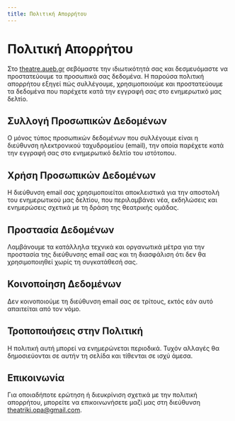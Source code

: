 ```yaml
---
title: Πολιτική Απορρήτου
---
```


# Πολιτική Απορρήτου
Στο [theatre.aueb.gr](https://theater-aueb-gr.vercel.app) σεβόμαστε την ιδιωτικότητά σας και δεσμευόμαστε να προστατεύουμε τα προσωπικά σας δεδομένα. Η παρούσα πολιτική απορρήτου εξηγεί πώς συλλέγουμε, χρησιμοποιούμε και προστατεύουμε τα δεδομένα που παρέχετε κατά την εγγραφή σας στο ενημερωτικό μας δελτίο.

## Συλλογή Προσωπικών Δεδομένων
Ο μόνος τύπος προσωπικών δεδομένων που συλλέγουμε είναι η διεύθυνση ηλεκτρονικού ταχυδρομείου (email), την οποία παρέχετε κατά την εγγραφή σας στο ενημερωτικό δελτίο του ιστότοπου.

## Χρήση Προσωπικών Δεδομένων
Η διεύθυνση email σας χρησιμοποιείται αποκλειστικά για την αποστολή του ενημερωτικού μας δελτίου, που περιλαμβάνει νέα, εκδηλώσεις και ενημερώσεις σχετικά με τη δράση της θεατρικής ομάδας.

## Προστασία Δεδομένων
Λαμβάνουμε τα κατάλληλα τεχνικά και οργανωτικά μέτρα για την προστασία της διεύθυνσης email σας και τη διασφάλιση ότι δεν θα χρησιμοποιηθεί χωρίς τη συγκατάθεσή σας.

## Κοινοποίηση Δεδομένων
Δεν κοινοποιούμε τη διεύθυνση email σας σε τρίτους, εκτός εάν αυτό απαιτείται από τον νόμο.

## Τροποποιήσεις στην Πολιτική
Η πολιτική αυτή μπορεί να ενημερώνεται περιοδικά. Τυχόν αλλαγές θα δημοσιεύονται σε αυτήν τη σελίδα και τίθενται σε ισχύ άμεσα.

## Επικοινωνία
Για οποιαδήποτε ερώτηση ή διευκρίνιση σχετικά με την πολιτική απορρήτου, μπορείτε να επικοινωνήσετε μαζί μας στη διεύθυνση [theatriki.opa@gmail.com](mailto:theatriki.opa@gmail.com).
